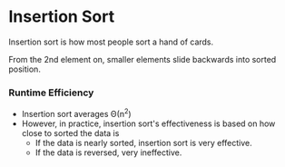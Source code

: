 # Insertion Sort
Insertion sort is how most people sort a hand of cards.

From the 2nd element on, smaller elements slide backwards into sorted position.

### Runtime Efficiency
- Insertion sort averages Θ(n<sup>2</sup>)
- However, in practice, insertion sort's effectiveness is based on how close to sorted the data is
  - If the data is nearly sorted, insertion sort is very effective.
  - If the data is reversed, very ineffective.
